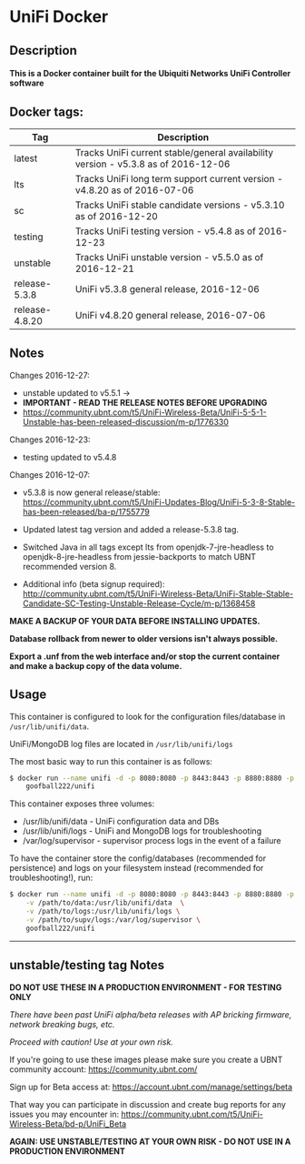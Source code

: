 # UniFi Docker

## Description

#### This is a Docker container built for the Ubiquiti Networks UniFi Controller software

## Docker tags:
| Tag | Description |
| --- | --- |
| latest | Tracks UniFi current stable/general availability version - v5.3.8 as of 2016-12-06 |
| lts | Tracks UniFi long term support current version - v4.8.20 as of 2016-07-06 |
| sc | Tracks UniFi stable candidate versions - v5.3.10 as of 2016-12-20 |
| testing | Tracks UniFi testing version - v5.4.8 as of 2016-12-23 |
| unstable | Tracks UniFi unstable version - v5.5.0 as of 2016-12-21 |
| release-5.3.8 | UniFi v5.3.8 general release, 2016-12-06 |
| release-4.8.20 | UniFi v4.8.20 general release, 2016-07-06 |

## Notes

Changes 2016-12-27:
* unstable updated to v5.5.1 ->
* **IMPORTANT - READ THE RELEASE NOTES BEFORE UPGRADING**
* https://community.ubnt.com/t5/UniFi-Wireless-Beta/UniFi-5-5-1-Unstable-has-been-released-discussion/m-p/1776330

Changes 2016-12-23:
* testing updated to v5.4.8

Changes 2016-12-07: 
* v5.3.8 is now general release/stable: https://community.ubnt.com/t5/UniFi-Updates-Blog/UniFi-5-3-8-Stable-has-been-released/ba-p/1755779
* Updated latest tag version and added a release-5.3.8 tag.
* Switched Java in all tags except lts from openjdk-7-jre-headless to openjdk-8-jre-headless from jessie-backports to match UBNT recommended version 8.

* Additional info (beta signup required): http://community.ubnt.com/t5/UniFi-Wireless-Beta/UniFi-Stable-Stable-Candidate-SC-Testing-Unstable-Release-Cycle/m-p/1368458


**MAKE A BACKUP OF YOUR DATA BEFORE INSTALLING UPDATES.**

**Database rollback from newer to older versions isn't always possible.**

**Export a .unf from the web interface and/or stop the current container and make a backup copy of the data volume.**


## Usage

This container is configured to look for the configuration files/database in `/usr/lib/unifi/data`.

UniFi/MongoDB log files are located in `/usr/lib/unifi/logs`

The most basic way to run this container is as follows:

```bash
$ docker run --name unifi -d -p 8080:8080 -p 8443:8443 -p 8880:8880 -p 8843:8843 \
	goofball222/unifi
```

This container exposes three volumes:
* /usr/lib/unifi/data - UniFi configuration data and DBs
* /usr/lib/unifi/logs - UniFi and MongoDB logs for troubleshooting
* /var/log/supervisor - supervisor process logs in the event of a failure

To have the container store the config/databases (recommended for persistence) 
and logs on your filesystem instead (recommended for troubleshooting!), run:

```bash
$ docker run --name unifi -d -p 8080:8080 -p 8443:8443 -p 8880:8880 -p 8843:8843 \
	-v /path/to/data:/usr/lib/unifi/data  \
	-v /path/to/logs:/usr/lib/unifi/logs \
	-v /path/to/supv/logs:/var/log/supervisor \
	goofball222/unifi
```

---

## unstable/testing tag Notes

**DO NOT USE THESE IN A PRODUCTION ENVIRONMENT - FOR TESTING ONLY**

_There have been past UniFi alpha/beta releases with AP bricking firmware, network breaking bugs, etc._

_Proceed with caution! Use at your own risk._

If you're going to use these images please make sure you create a UBNT community account:
https://community.ubnt.com/

Sign up for Beta access at:
https://account.ubnt.com/manage/settings/beta

That way you can participate in discussion and create bug reports for any issues you may encounter in:
https://community.ubnt.com/t5/UniFi-Wireless-Beta/bd-p/UniFi_Beta

**AGAIN: USE UNSTABLE/TESTING AT YOUR OWN RISK - DO NOT USE IN A PRODUCTION ENVIRONMENT**
